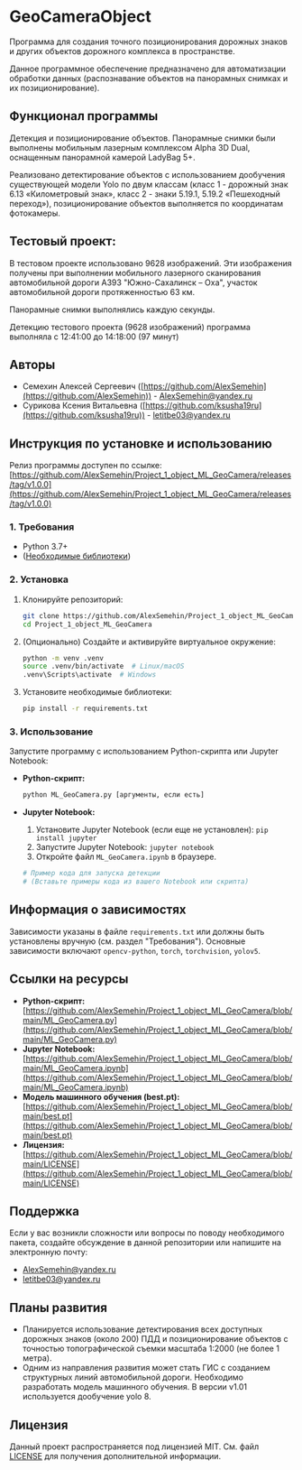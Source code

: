 # GeoCameraObject

Программа для создания точного позиционирования дорожных знаков и других объектов дорожного комплекса в пространстве.

Данное программное обеспечение предназначено для автоматизации обработки данных (распознавание объектов на панорамных снимках и их позиционирование).

## Функционал программы

Детекция и позиционирование объектов. Панорамные снимки были выполнены мобильным лазерным комплексом Alpha 3D Dual, оснащенным панорамной камерой LadyBag 5+.

Реализовано детектирование объектов с использованием дообучения существующей модели Yolo по двум классам (класс 1 - дорожный знак 6.13 «Километровый знак», класс 2 - знаки 5.19.1, 5.19.2 «Пешеходный переход»), позиционирование объектов выполняется  по координатам фотокамеры.

## Тестовый проект:

В тестовом проекте использовано 9628 изображений. Эти изображения получены при выполнении мобильного лазерного сканирования автомобильной дороги А393 "Южно-Сахалинск – Оха", участок автомобильной дороги протяженностью 63 км.

Панорамные снимки выполнялись каждую секунды.

Детекцию тестового проекта (9628 изображений) программа выполняла с 12:41:00 до 14:18:00 (97 минут)

## Авторы

*   Семехин Алексей Сергеевич ([https://github.com/AlexSemehin](https://github.com/AlexSemehin)) - AlexSemehin@yandex.ru
*   Сурикова Ксения Витальевна ([https://github.com/ksusha19ru](https://github.com/ksusha19ru)) - letitbe03@yandex.ru

## Инструкция по установке и использованию

Релиз программы доступен по ссылке: [https://github.com/AlexSemehin/Project_1_object_ML_GeoCamera/releases/tag/v1.0.0](https://github.com/AlexSemehin/Project_1_object_ML_GeoCamera/releases/tag/v1.0.0)

### 1. Требования

*   Python 3.7+
*   ([Необходимые библиотеки](https://github.com/AlexSemehin/Project_1_object_ML_GeoCamera/blob/main/requirements.txt))

### 2. Установка

1.  Клонируйте репозиторий:

    ```bash
    git clone https://github.com/AlexSemehin/Project_1_object_ML_GeoCamera.git
    cd Project_1_object_ML_GeoCamera
    ```

2.  (Опционально) Создайте и активируйте виртуальное окружение:

    ```bash
    python -m venv .venv
    source .venv/bin/activate  # Linux/macOS
    .venv\Scripts\activate  # Windows
    ```

3.  Установите необходимые библиотеки:

    ```bash
    pip install -r requirements.txt 


### 3. Использование

Запустите программу с использованием Python-скрипта или Jupyter Notebook:

*   **Python-скрипт:**

    ```bash
    python ML_GeoCamera.py [аргументы, если есть]
    ```
*   **Jupyter Notebook:**

    1.  Установите Jupyter Notebook (если еще не установлен): `pip install jupyter`
    2.  Запустите Jupyter Notebook: `jupyter notebook`
    3.  Откройте файл `ML_GeoCamera.ipynb` в браузере.

    ```python
    # Пример кода для запуска детекции
    # (Вставьте примеры кода из вашего Notebook или скрипта)
    ```

## Информация о зависимостях

Зависимости указаны в файле `requirements.txt` или должны быть установлены вручную (см. раздел "Требования").  Основные зависимости включают `opencv-python`, `torch`, `torchvision`, `yolov5`.

## Ссылки на ресурсы

*   **Python-скрипт:** [https://github.com/AlexSemehin/Project_1_object_ML_GeoCamera/blob/main/ML_GeoCamera.py](https://github.com/AlexSemehin/Project_1_object_ML_GeoCamera/blob/main/ML_GeoCamera.py)
*   **Jupyter Notebook:** [https://github.com/AlexSemehin/Project_1_object_ML_GeoCamera/blob/main/ML_GeoCamera.ipynb](https://github.com/AlexSemehin/Project_1_object_ML_GeoCamera/blob/main/ML_GeoCamera.ipynb)
*   **Модель машинного обучения (best.pt):** [https://github.com/AlexSemehin/Project_1_object_ML_GeoCamera/blob/main/best.pt](https://github.com/AlexSemehin/Project_1_object_ML_GeoCamera/blob/main/best.pt)
*   **Лицензия:** [https://github.com/AlexSemehin/Project_1_object_ML_GeoCamera/blob/main/LICENSE](https://github.com/AlexSemehin/Project_1_object_ML_GeoCamera/blob/main/LICENSE)

## Поддержка

Если у вас возникли сложности или вопросы по поводу необходимого пакета, создайте обсуждение в данной репозитории или напишите на электронную почту:

*   AlexSemehin@yandex.ru
*   letitbe03@yandex.ru

## Планы развития

*   Планируется использование детектирования всех доступных дорожных знаков (около 200) ПДД и позиционирование объектов с точностью топографической съемки масштаба 1:2000 (не более 1 метра).
*   Одним из направления развития может стать ГИС с созданием структурных линий автомобильной дороги. Необходимо разработать модель машинного обучения. В версии v1.01 используется дообучение yolo 8.

## Лицензия

Данный проект распространяется под лицензией MIT. См. файл [LICENSE](https://github.com/AlexSemehin/Project_1_object_ML_GeoCamera/blob/main/LICENSE) для получения дополнительной информации.

